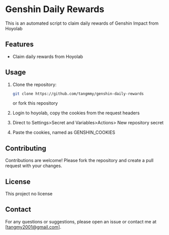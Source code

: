 # Genshin Daily Rewards

This is an automated script to claim daily rewards of Genshin Impact from Hoyolab

## Features

- Claim daily rewards from Hoyolab

## Usage

1. Clone the repository:
    ```sh
    git clone https://github.com/tangmmy/genshin-daily-rewards
    ```
    or 
    fork this repository

2. Login to hoyolab, copy the cookies from the request headers

3. Direct to Settings>Secret and Variables>Actions> New repository secret

4. Paste the cookies, named as GENSHIN_COOKIES

## Contributing

Contributions are welcome! Please fork the repository and create a pull request with your changes.

## License

This project no license

## Contact

For any questions or suggestions, please open an issue or contact me at [tangmy2001@gmail.com].
